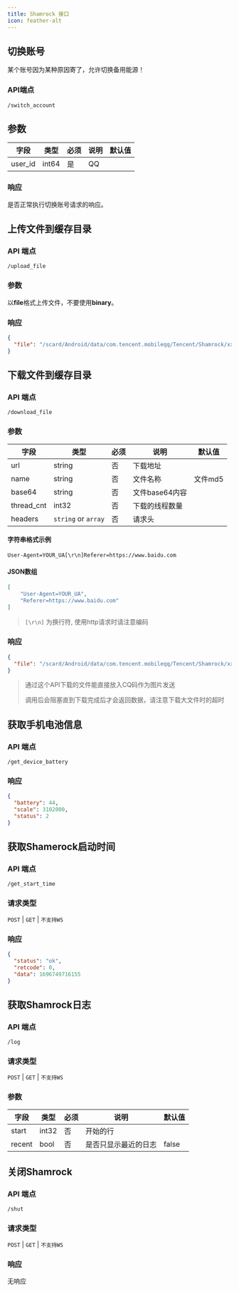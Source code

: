 ```yaml
---
title: Shamrock 接口
icon: feather-alt
---
```


## 切换账号

某个账号因为某种原因寄了，允许切换备用能源！

### API端点

`/switch_account`

## 参数

| 字段   | 类型    | 必须 | 说明                 | 默认值 |
| ------ | ------- | ---- | -------------------- | ------ |
| user_id  | int64 | 是   | QQ             |        |

### 响应

是否正常执行切换账号请求的响应。

## 上传文件到缓存目录

### API 端点

`/upload_file`

### 参数

以**file**格式上传文件，不要使用**binary**。

### 响应

```json
{
  "file": "/scard/Android/data/com.tencent.mobileqq/Tencent/Shamrock/xxxx"
}
```

## 下载文件到缓存目录

### API 端点

`/download_file`

### 参数

| 字段   | 类型    | 必须 | 说明                 | 默认值 |
| ------ | ------- | ---- | -------------------- | ------ |
| url  | string | 否   | 下载地址             |        |
| name  | string | 否   | 文件名称             |   文件md5     |
| base64  | string | 否   | 文件base64内容             |        |
| thread_cnt | int32  | 否   | 下载的线程数量 |   |
| headers | `string` or `array` | 否 | 请求头 | |

#### 字符串格式示例

```string
User-Agent=YOUR_UA[\r\n]Referer=https://www.baidu.com
```

#### JSON数组

```json
[
    "User-Agent=YOUR_UA",
    "Referer=https://www.baidu.com"
]
```

> `[\r\n]` 为换行符, 使用http请求时请注意编码

### 响应

```json
{
  "file": "/scard/Android/data/com.tencent.mobileqq/Tencent/Shamrock/xxxx"
}
```

> 通过这个API下载的文件能直接放入CQ码作为图片发送
>
> 调用后会阻塞直到下载完成后才会返回数据，请注意下载大文件时的超时

## 获取手机电池信息

### API 端点

`/get_device_battery`

### 响应

```json
{
  "battery": 44,
  "scale": 3102000,
  "status": 2
}
```

## 获取Shamerock启动时间

### API 端点

`/get_start_time`

### 请求类型

`POST` | `GET` | `不支持WS`

### 响应

```json
{
  "status": "ok",
  "retcode": 0,
  "data": 1696749716155
}
```

## 获取Shamrock日志

### API 端点

`/log`

### 请求类型

`POST` | `GET` | `不支持WS`

### 参数

| 字段   | 类型    | 必须 | 说明                 | 默认值 |
| ------ | ------- | ---- | -------------------- | ------ |
| start  | int32 | 否   | 开始的行             |        |
| recent | bool  | 否   | 是否只显示最近的日志 | false  |

## 关闭Shamrock

### API 端点

`/shut`

### 请求类型

`POST` | `GET` | `不支持WS`

### 响应

无响应